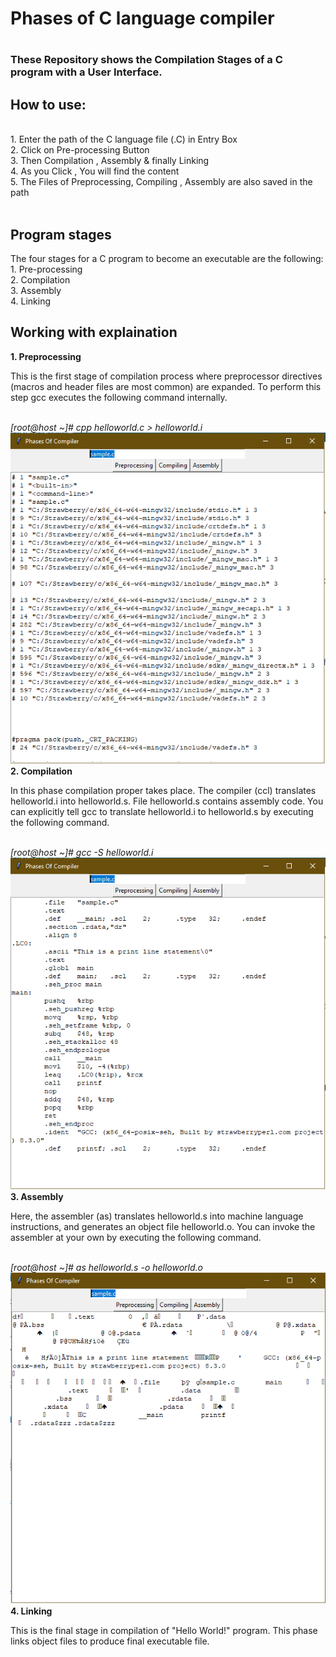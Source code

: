 <h1>Phases of C language compiler<h1>
  <h3>These Repository shows the Compilation Stages of a C program with a User Interface. </h3>
<h2>How to use:</h2> <br>
1. Enter the path of the C language file (.C) in Entry Box <br>
2. Click on Pre-processing Button <br>
3. Then Compilation , Assembly & finally Linking <br>
4. As you Click , You will find the content <br>
5. The Files of Preprocessing, Compiling , Assembly are also saved in the path<br>
<br>
<h2> Program stages </h2>
The four stages for a C program to become an executable are the following:<br>
1. Pre-processing<br>
2. Compilation<br>
3. Assembly<br>
4. Linking<br>

<h2>Working with explaination</h2>
<b>1. Preprocessing</b>
<p>This is the first stage of compilation process where preprocessor directives (macros and header files are most common) are expanded. To perform this step gcc executes the following command internally.</p><br>
<i>[root@host ~]# cpp helloworld.c > helloworld.i</i><br>
<img src="results/preprocessing.PNG">
<br>
<b>2. Compilation</b>
<p>In this phase compilation proper takes place. The compiler (ccl) translates helloworld.i into helloworld.s. File helloworld.s contains assembly code. You can explicitly tell gcc to translate helloworld.i to helloworld.s by executing the following command.</p>
<br>
<i>[root@host ~]# gcc -S helloworld.i</i><br>
<img src="results/compile.PNG">
<br>
<b>3. Assembly</b>
<p>Here, the assembler (as) translates helloworld.s into machine language instructions, and generates an object file helloworld.o. You can invoke the assembler at your own by executing the following command.</p>
<br>
<i>[root@host ~]# as helloworld.s -o helloworld.o</i><br>
<img src="results/assembly.PNG">
<br>
<b>4. Linking</b>
<p>This is the final stage in compilation of "Hello World!" program. This phase links object files to produce final executable file.</p><br>
